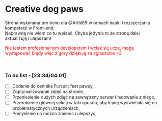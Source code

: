 <h1>Creative dog paws</h1>

<p>Strona wykonana pro bono dla @Arthi89 w ramach nauki i rozszerzania kompetecji w Front-end, <br>
Naprawdę nie wiem co tu wpisać. Chyba jedynie to że stronę dalej aktualizuję i ulepszam!</p>

<p style="color:red">Nie jestem profesjonalnym developerem i wciąż się uczę, mogą występować błędy więc z góry dziękuję za zgłaszanie <3</p>
  
<br>

### To do list -  [23:34/04.01]
- [ ] Dodanie do cennika Fursuit: feet pawsy,
- [ ] Zoptymalizowanie zdjęć na stronie,
- [ ] Przeniesienie dużych zdjęć na zewnętrzny serwer i ładowanie z niego, 
- [ ] Przerobienie głównej sekcji w taki sposób, aby lepiej wyświetlała się na problematycznych urządzeniach,
- [ ] Pomyślenie co można zmienić i ulepszyć,
